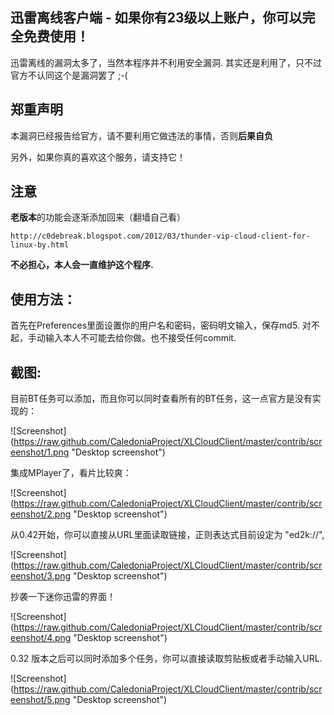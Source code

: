 迅雷离线客户端 - 如果你有23级以上账户，你可以完全免费使用！
---
迅雷离线的漏洞太多了，当然本程序并不利用安全漏洞. 
其实还是利用了，只不过官方不认同这个是漏洞罢了 ;-(

郑重声明
---
本漏洞已经报告给官方，请不要利用它做违法的事情，否则**后果自负**

另外，如果你真的喜欢这个服务，请支持它！

## 注意

**老版本**的功能会逐渐添加回来（翻墙自己看）

    http://c0debreak.blogspot.com/2012/03/thunder-vip-cloud-client-for-linux-by.html

**不必担心，本人会一直维护这个程序.**

## 使用方法：

首先在Preferences里面设置你的用户名和密码，密码明文输入，保存md5.
对不起，手动输入本人不可能去给你做。也不接受任何commit.

## 截图:

目前BT任务可以添加，而且你可以同时查看所有的BT任务，这一点官方是没有实现的：

![Screenshot] (https://raw.github.com/CaledoniaProject/XLCloudClient/master/contrib/screenshot/1.png "Desktop screenshot")

集成MPlayer了，看片比较爽：

![Screenshot] (https://raw.github.com/CaledoniaProject/XLCloudClient/master/contrib/screenshot/2.png "Desktop screenshot")

从0.42开始，你可以直接从URL里面读取链接，正则表达式目前设定为 "ed2k://",

![Screenshot] (https://raw.github.com/CaledoniaProject/XLCloudClient/master/contrib/screenshot/3.png "Desktop screenshot")

抄袭一下迷你迅雷的界面！

![Screenshot] (https://raw.github.com/CaledoniaProject/XLCloudClient/master/contrib/screenshot/4.png "Desktop screenshot")

0.32 版本之后可以同时添加多个任务，你可以直接读取剪贴板或者手动输入URL.

![Screenshot] (https://raw.github.com/CaledoniaProject/XLCloudClient/master/contrib/screenshot/5.png "Desktop screenshot")
